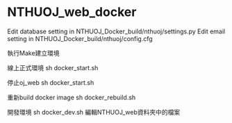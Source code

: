 # NTHUOJ_web_docker

Edit database setting in NTHUOJ_Docker_build/nthuoj/settings.py
Edit email setting in NTHUOJ_Docker_build/nthuoj/config.cfg

執行Make建立環境

線上正式環境
sh docker_start.sh

停止oj_web
sh docker_start.sh

重新build docker image
sh docker_rebuild.sh

開發環境
sh docker_dev.sh
編輯NTHUOJ_web資料夾中的檔案
